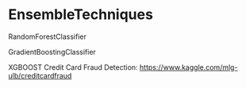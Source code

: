 # EnsembleTechniques
RandomForestClassifier 

GradientBoostingClassifier

XGBOOST
Credit Card Fraud Detection: https://www.kaggle.com/mlg-ulb/creditcardfraud
